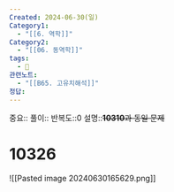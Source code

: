 ```yaml
---
Created: 2024-06-30(일)
Category1:
  - "[[6. 역학]]"
Category2:
  - "[[06. 동역학]]"
tags:
  - 🧮
관련노트:
  - "[[B65. 고유치해석]]"
정답:
---
```

중요::
풀이::
반복도::0
설명::~~**10310**과 동일 문제~~
#  10326
![[Pasted image 20240630165629.png]]
